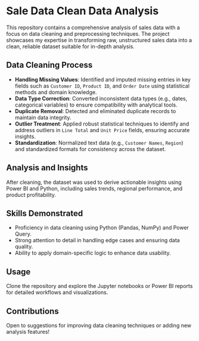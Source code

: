 # Sale Data Clean Data Analysis

This repository contains a comprehensive analysis of sales data with a focus on data cleaning and preprocessing techniques. The project showcases my expertise in transforming raw, unstructured sales data into a clean, reliable dataset suitable for in-depth analysis.

## Data Cleaning Process
- **Handling Missing Values**: Identified and imputed missing entries in key fields such as `Customer ID`, `Product ID`, and `Order Date` using statistical methods and domain knowledge.
- **Data Type Correction**: Converted inconsistent data types (e.g., dates, categorical variables) to ensure compatibility with analytical tools.
- **Duplicate Removal**: Detected and eliminated duplicate records to maintain data integrity.
- **Outlier Treatment**: Applied robust statistical techniques to identify and address outliers in `Line Total` and `Unit Price` fields, ensuring accurate insights.
- **Standardization**: Normalized text data (e.g., `Customer Names`, `Region`) and standardized formats for consistency across the dataset.

## Analysis and Insights
After cleaning, the dataset was used to derive actionable insights using Power BI and Python, including sales trends, regional performance, and product profitability.

## Skills Demonstrated
- Proficiency in data cleaning using Python (Pandas, NumPy) and Power Query.
- Strong attention to detail in handling edge cases and ensuring data quality.
- Ability to apply domain-specific logic to enhance data usability.

## Usage
Clone the repository and explore the Jupyter notebooks or Power BI reports for detailed workflows and visualizations.

## Contributions
Open to suggestions for improving data cleaning techniques or adding new analysis features!
